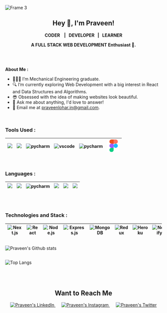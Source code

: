 <!-- ![Slide 4_3 - 2](https://user-images.githubusercontent.com/70936225/227204000-e042bbd3-afaa-4ff2-912d-e5ea0b338c07.png) -->




![Frame 3](https://github.com/prvnlhr/prvnlhr/assets/70936225/66372482-10bd-4111-8d6e-fcf046b6d1e9)

<h2 align="center" title="hehehe"> Hey 👋, I'm Praveen!</h2>



**<p align="center">CODER &nbsp;&nbsp;&nbsp;|&nbsp;&nbsp;&nbsp;DEVELOPER&nbsp;&nbsp;&nbsp;|&nbsp;&nbsp;&nbsp;LEARNER</p>**


**<p align="center">A FULL STACK WEB DEVELOPMENT Enthusiast 🚀.</p>**




<br>
<br>


**About Me :**

- 👨🏽‍💻 I’m Mechanical Engineering graduate.
- :mag: I’m currently exploring Web Development with a big interest in React and Data Structures and Algorithms. 
- 😎 Obsessed with the idea of making websites look beautiful.
- 💬 Ask me about anything, I'd love to answer!
- :email: Email me at [praveenlohar.in@gmail.com](mailto:praveenlohar.in@gmail.com).


<br>


### **Tools Used :**

<p float="left">
  
<img  src="https://cdn.worldvectorlogo.com/logos/intellij-idea-1.svg"  width="40" /> | <img  src="https://cdn.worldvectorlogo.com/logos/eclipse-11.svg" width="40"  /> | <img alt="pycharm" src="https://cdn.worldvectorlogo.com/logos/pycharmedu-icon.svg" width="40"/> | <img alt="vscode" src="https://cdn.worldvectorlogo.com/logos/visual-studio-code-1.svg" width="40"/> | <img alt="pycharm" src="https://cdn.worldvectorlogo.com/logos/postman.svg" width="40"/> | <img alt="figma" src="https://github.com/devicons/devicon/blob/master/icons/figma/figma-original.svg" width="40"/> |
--- | --- | --- | --- | --- | ---
</p>

<br>


### **Languages :**

<p float="left">
  
<img  src="https://cdn.worldvectorlogo.com/logos/c.svg"  width="40" /> | <img  src="https://cdn.worldvectorlogo.com/logos/python-5.svg" width="40"  /> | <img alt="pycharm" src="https://cdn.worldvectorlogo.com/logos/java.svg" width="40"/> | <img src="https://cdn.worldvectorlogo.com/logos/logo-javascript.svg" width="40" /> | <img src="https://cdn.worldvectorlogo.com/logos/html-1.svg" width="40"  /> | <img  src="https://cdn.worldvectorlogo.com/logos/css-3.svg"  width="40" />
--- | --- | --- | --- | --- | ---
</p>
<br>
<br>

### **Technologies and Stack :**

<p float="left">



| <img src="https://cdn.worldvectorlogo.com/logos/next-js.svg" width="40" alt="Next.js" /> | <img src="https://cdn.worldvectorlogo.com/logos/react-2.svg" width="40" alt="React" /> | <img src="https://cdn.worldvectorlogo.com/logos/nodejs-icon.svg" width="40" alt="Node.js" /> | <img src="https://cdn.worldvectorlogo.com/logos/express-109.svg" width="90" alt="Express.js" /> | <img src="https://cdn.worldvectorlogo.com/logos/mongodb-icon-1.svg" width="40" alt="MongoDB" /> | <img src="https://cdn.worldvectorlogo.com/logos/redux.svg" width="40" alt="Redux" /> | <img src="https://cdn.worldvectorlogo.com/logos/heroku-4.svg" width="40" alt="Heroku" /> | <img src="https://cdn.worldvectorlogo.com/logos/netlify.svg" width="40" alt="Netlify" /> | <img src="https://cdn.worldvectorlogo.com/logos/firebase-1.svg" width="40" alt="Firebase" /> | <img src="https://cdn.worldvectorlogo.com/logos/jwt-3.svg" width="40" alt="JWT" /> | <img src="https://cdn.worldvectorlogo.com/logos/sendgrid-1.svg" width="40" alt="SendGrid" /> |
| --- | --- | --- | --- | --- | --- | --- | --- | --- | --- | --- |


</p>

<h2></h2>

![Praveen's Github stats](https://github-readme-stats.vercel.app/api?username=prvnlhr&show_icons=true&theme=cobalt)

<h2></h2>

 ![Top Langs](https://github-readme-stats.vercel.app/api/top-langs/?username=prvnlhr&theme=tokyonight)

<br>
<br>

**<h2 align="center">Want to Reach Me</h2>**

<p align="center">
<a  href="https://www.linkedin.com/public-profile/settings?    trk=d_flagship3_profile_self_view_public_profile&lipi=urn%3Ali%3Apage%3Ad_flagship3_profile_self_edit_contact_info%3BbEWfxNHHS5qtFE%2B9qSlwvg%3D%3D">
 <img  alt="Praveen's LinkedIn" width="24px" src="https://cdn.worldvectorlogo.com/logos/linkedin-icon-2.svg"/>
</a>&nbsp;&nbsp;&nbsp;&nbsp;
<a  href="https://www.instagram.com/iamlohar/">
  <img  alt="Praveen's Instagram" width="24px" src="https://cdn.worldvectorlogo.com/logos/instagram-2016-5.svg" />
</a>&nbsp;&nbsp;&nbsp;&nbsp;
<a  href="https://twitter.com/iampraveenlohar">
  <img  alt="Praveen's Twitter" width="24px" src="https://cdn.worldvectorlogo.com/logos/twitter-3.svg" />
</a>
</p>


